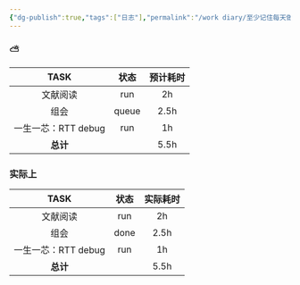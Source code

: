 ```yaml
---
{"dg-publish":true,"tags":["日志"],"permalink":"/work diary/至少记住每天做了什么/2024-07-27：周六/","dgPassFrontmatter":true}
---
```


 ### ⛅

|      TASK      |  状态   | 预计耗时 |
| :------------: | :---: | :--: |
|      文献阅读      |  run  |  2h  |
|       组会       | queue | 2.5h |
| 一生一芯：RTT debug |  run  |  1h  |
|     **总计**     |       | 5.5h |


### 实际上

|      TASK      |  状态  | 实际耗时 |
| :------------: | :--: | :--: |
|      文献阅读      | run  |  2h  |
|       组会       | done | 2.5h |
| 一生一芯：RTT debug | run  |  1h  |
|     **总计**     |      | 5.5h |
